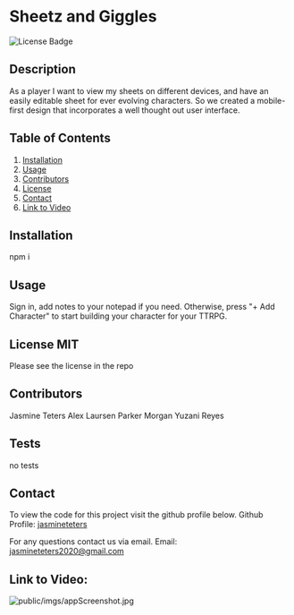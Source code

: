 # Sheetz and Giggles

![License Badge](https://img.shields.io/badge/license-MIT-orange.svg)

## Description

As a player I want to view my sheets on different devices, and have an easily editable sheet for ever evolving characters.
So we created a mobile-first design that incorporates a well thought out user interface.

## Table of Contents

1. [Installation](##Installation)
2. [Usage](##Usage)
3. [Contributors](##Contributors)
4. [License](##License)
5. [Contact](##Contact)
6. [Link to Video](#Link-to-Video)

## Installation

npm i

## Usage

Sign in, add notes to your notepad if you need. Otherwise, press "+ Add Character" to start building your character for your TTRPG.

## License MIT

Please see the license in the repo

## Contributors

Jasmine Teters
Alex Laursen
Parker Morgan
Yuzani Reyes

## Tests

no tests

## Contact

To view the code for this project visit the github profile below.
Github Profile: [jasmineteters](github.com/jasmineteters)

For any questions contact us via email.
Email: [jasmineteters2020@gmail.com](mailto:jasmineteters2020@gmail.com)

## Link to Video:

![public/imgs/appScreenshot.jpg](https://charactersheet-generator.herokuapp.com/)

